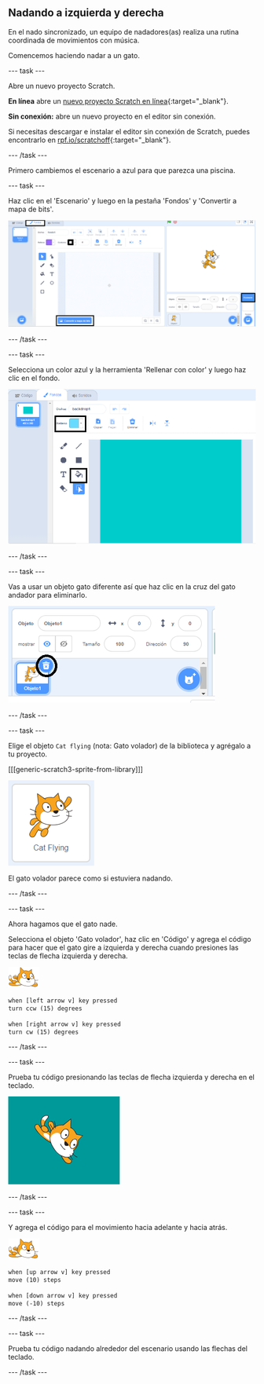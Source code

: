 ## Nadando a izquierda y derecha

En el nado sincronizado, un equipo de nadadores(as) realiza una rutina coordinada de movimientos con música.

Comencemos haciendo nadar a un gato.

--- task ---

Abre un nuevo proyecto Scratch.

**En línea** abre un [nuevo proyecto Scratch en línea](https://rpf.io/scratchnew){:target="_blank"}.

**Sin conexión:** abre un nuevo proyecto en el editor sin conexión.

Si necesitas descargar e instalar el editor sin conexión de Scratch, puedes encontrarlo en [rpf.io/scratchoff](https://rpf.io/scratchoff){:target="_blank"}.

--- /task ---

Primero cambiemos el escenario a azul para que parezca una piscina.

--- task ---

Haz clic en el 'Escenario' y luego en la pestaña 'Fondos' y 'Convertir a mapa de bits'.

![pantalla de scratch con escenario, fondos y convertir en mapa de bits resaltados](images/swim-select-backdrop.png)

--- /task ---

--- task ---

Selecciona un color azul y la herramienta 'Rellenar con color' y luego haz clic en el fondo.

![pestaña de fondos y herramienta de relleno seleccionada](images/swim-fill.png)

--- /task ---

--- task ---

Vas a usar un objeto gato diferente así que haz clic en la cruz del gato andador para eliminarlo.

![borrar menú seleccionado](images/swim-delete.png)

--- /task ---

--- task ---

Elige el objeto `Cat flying` (nota: Gato volador) de la biblioteca y agrégalo a tu proyecto.

[[[generic-scratch3-sprite-from-library]]]

![Objeto Gato volador resaltado](images/swim-sprite.png)

El gato volador parece como si estuviera nadando.

--- /task ---

--- task ---

Ahora hagamos que el gato nade.

Selecciona el objeto 'Gato volador', haz clic en 'Código' y agrega el código para hacer que el gato gire a izquierda y derecha cuando presiones las teclas de flecha izquierda y derecha.

![objeto nadador](images/swimmer-sprite.png)

```blocks3
when [left arrow v] key pressed
turn ccw (15) degrees

when [right arrow v] key pressed
turn cw (15) degrees
```

--- /task ---

--- task ---

Prueba tu código presionando las teclas de flecha izquierda y derecha en el teclado.

![objeto gato girado a la derecha](images/swim-right.png)

--- /task ---

--- task ---

Y agrega el código para el movimiento hacia adelante y hacia atrás.

![objeto nadador](images/swimmer-sprite.png)

```blocks3
when [up arrow v] key pressed
move (10) steps

when [down arrow v] key pressed
move (-10) steps 
```

--- /task ---

--- task ---

Prueba tu código nadando alrededor del escenario usando las flechas del teclado.

--- /task ---
